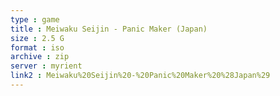 ```yaml
---
type : game
title : Meiwaku Seijin - Panic Maker (Japan)
size : 2.5 G
format : iso
archive : zip
server : myrient
link2 : Meiwaku%20Seijin%20-%20Panic%20Maker%20%28Japan%29
---
```

